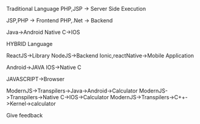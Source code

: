 Traditional Language PHP,JSP -> Server Side Execution

JSP,PHP -> Frontend PHP,.Net -> Backend

Java->Android Native C->IOS

HYBRID Language

ReactJS->Library NodeJS->Backend Ionic,reactNative->Mobile Application

Android->JAVA IOS->Native C

JAVASCRIPT->Browser

ModernJS->Transpilers->Java->Android->Calculator ModernJS->Transpilers->Native C->IOS->Calculator ModernJS->Transpilers->C++->Kernel->calculator


Give feedback